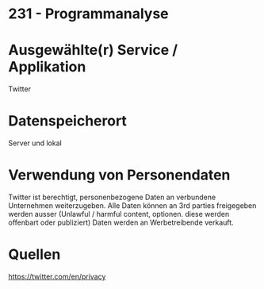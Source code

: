 # 231 - Programmanalyse

# Ausgewählte(r) Service / Applikation
Twitter

# Datenspeicherort
Server und lokal
# Verwendung von Personendaten
Twitter ist berechtigt, personenbezogene Daten an verbundene Unternehmen weiterzugeben.
Alle Daten können an 3rd parties freigegeben werden ausser (Unlawful / harmful content, optionen. diese werden offenbart oder publiziert)
Daten werden an Werbetreibende verkauft.
# Quellen
https://twitter.com/en/privacy